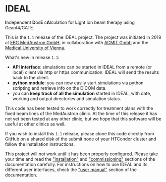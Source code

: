 # IDEAL
**I**ndependent **D**os**E** c**A**lculation for **L**ight ion beam therapy using Geant4/GATE.

This is the `1.1` release of the IDEAL project. The project was initiated in
2018 at [EBG MedAustron GmbH](https://www.medaustron.at/), in collaboration with
[ACMIT Gmbh](https://acmit.at/) and the [Medical University of Vienna](https://radioonkologie.meduniwien.ac.at/research/research-activities/).

What's new in release `1.1`:
- **API interface**: simulations can be started in IDEAL from a remote (or local) client via http or https communication. IDEAL will send the results back to the client.
- **python module**: you can now easily start simulations via python scripting and retrieve info on the DICOM data.
- you can **keep track of all the simulation** started in IDEAL, with date, working and output directories and simulation status.
  
This code has been tested to work correctly for treatment plans with the fixed beam lines of the
MedAustron clinic. At the time of this release it has not yet been tested at any other clinic, but we hope
that this software will be useful at other clinics as well.

If you wish to install this `1.1` release, please clone this code directly from
GitHub on a shared disk of the submit node of your HTCondor cluster and follow
the installation instructions. 

This project will not work until it has been properly configured.
Please take your time and read the ["installation"](https://pyidc.readthedocs.io/en/latest/installation/index.html)
and ["commissioning"](https://pyidc.readthedocs.io/en/latest/commissioning/index.html) sections of the documentation carefully.
For instructions on how to use IDEAL and its different user interfaces, check the ["user manual"](https://pyidc.readthedocs.io/en/latest/usage/index.html#) section of the documentation.
